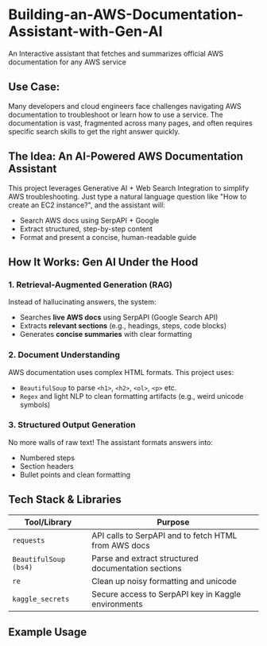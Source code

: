 # Building-an-AWS-Documentation-Assistant-with-Gen-AI
An Interactive assistant that fetches and summarizes official AWS documentation for any AWS service

## Use Case:
Many developers and cloud engineers face challenges navigating AWS documentation to troubleshoot or learn how to use a service. The documentation is vast, fragmented across many pages, and often requires specific search skills to get the right answer quickly.

## The Idea: **An AI-Powered AWS Documentation Assistant**
This project leverages Generative AI + Web Search Integration to simplify AWS troubleshooting. Just type a natural language question like "How to create an EC2 instance?", and the assistant will:
  - Search AWS docs using SerpAPI + Google
  - Extract structured, step-by-step content
  - Format and present a concise, human-readable guide


## How It Works: **Gen AI Under the Hood**

### 1. Retrieval-Augmented Generation (RAG)
Instead of hallucinating answers, the system:
- Searches **live AWS docs** using SerpAPI (Google Search API)
- Extracts **relevant sections** (e.g., headings, steps, code blocks)
- Generates **concise summaries** with clear formatting

### 2. Document Understanding
AWS documentation uses complex HTML formats. This project uses:
- `BeautifulSoup` to parse `<h1>`, `<h2>`, `<ol>`, `<p>` etc.
- `Regex` and light NLP to clean formatting artifacts (e.g., weird unicode symbols)

### 3. Structured Output Generation
No more walls of raw text! The assistant formats answers into:
- Numbered steps
- Section headers
- Bullet points and clean formatting

## Tech Stack & Libraries

| Tool/Library            | Purpose                                                                 |
|-------------------------|-------------------------------------------------------------------------|
| `requests`              | API calls to SerpAPI and to fetch HTML from AWS docs                    |
| `BeautifulSoup (bs4)`   | Parse and extract structured documentation sections                     |
| `re`                    | Clean up noisy formatting and unicode                                   |
| `kaggle_secrets`        | Secure access to SerpAPI key in Kaggle environments                     |



##  Example Usage

